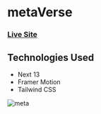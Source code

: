 # metaVerse

### [Live Site](https://omart-metaverse.vercel.app/)

## Technologies Used

- Next 13
- Framer Motion
- Tailwind CSS

![meta](https://github.com/OmarT98/metaVerse/assets/146244631/1af29222-0136-4d09-943a-1674e22cd841)
